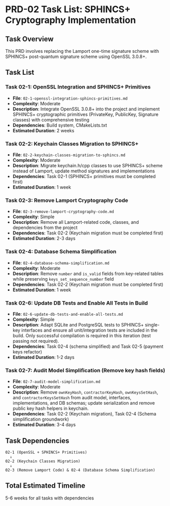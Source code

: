 # PRD-02 Task List: SPHINCS+ Cryptography Implementation

## Task Overview
This PRD involves replacing the Lamport one-time signature scheme with SPHINCS+ post-quantum signature scheme using OpenSSL 3.0.8+.

## Task List

### Task 02-1: OpenSSL Integration and SPHINCS+ Primitives
- **File**: `02-1-openssl-integration-sphincs-primitives.md`
- **Complexity**: Moderate
- **Description**: Integrate OpenSSL 3.0.8+ into the project and implement SPHINCS+ cryptographic primitives (PrivateKey, PublicKey, Signature classes) with comprehensive testing
- **Dependencies**: Build system, CMakeLists.txt
- **Estimated Duration**: 2 weeks

### Task 02-2: Keychain Classes Migration to SPHINCS+
- **File**: `02-2-keychain-classes-migration-to-sphincs.md`
- **Complexity**: Moderate
- **Description**: Migrate keychain.h/cpp classes to use SPHINCS+ scheme instead of Lamport, update method signatures and implementations
- **Dependencies**: Task 02-1 (SPHINCS+ primitives must be completed first)
- **Estimated Duration**: 1 week

### Task 02-3: Remove Lamport Cryptography Code
- **File**: `02-3-remove-lamport-cryptography-code.md`
- **Complexity**: Simple
- **Description**: Remove all Lamport-related code, classes, and dependencies from the project
- **Dependencies**: Task 02-2 (Keychain migration must be completed first)
- **Estimated Duration**: 2-3 days

### Task 02-4: Database Schema Simplification
- **File**: `02-4-database-schema-simplification.md`
- **Complexity**: Moderate
- **Description**: Remove `number` and `is_valid` fields from key-related tables while preserving `keys_set_sequence_number` field
- **Dependencies**: Task 02-2 (Keychain migration must be completed first)
- **Estimated Duration**: 1 week

### Task 02-6: Update DB Tests and Enable All Tests in Build
- **File**: `02-6-update-db-tests-and-enable-all-tests.md`
- **Complexity**: Simple
- **Description**: Adapt SQLite and PostgreSQL tests to SPHINCS+ single-key interfaces and ensure all unit/integration tests are included in the build. Only successful compilation is required in this iteration (test passing not required).
- **Dependencies**: Task 02-4 (schema simplified) and Task 02-5 (payment keys refactor)
- **Estimated Duration**: 1-2 days

### Task 02-7: Audit Model Simplification (Remove key hash fields)
- **File**: `02-7-audit-model-simplification.md`
- **Complexity**: Moderate
- **Description**: Remove `ownKeyHash`, `contractorKeyHash`, `ownKeysSetHash`, and `contractorKeysSetHash` from audit model, interfaces, implementations, and DB schemas; update serialization and remove public key hash helpers in keychain.
- **Dependencies**: Task 02-2 (Keychain migration), Task 02-4 (Schema simplification groundwork)
- **Estimated Duration**: 3-4 days

## Task Dependencies
```
02-1 (OpenSSL + SPHINCS+ Primitives)
  ↓
02-2 (Keychain Classes Migration)
  ↓
02-3 (Remove Lamport Code) & 02-4 (Database Schema Simplification)
```

## Total Estimated Timeline
5-6 weeks for all tasks with dependencies